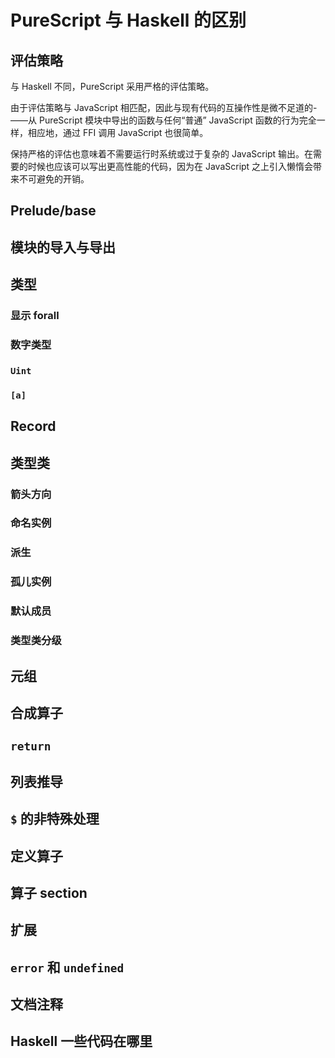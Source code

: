 # PureScript 与 Haskell 的区别

## 评估策略

与 Haskell 不同，PureScript 采用严格的评估策略。

由于评估策略与 JavaScript 相匹配，因此与现有代码的互操作性是微不足道的-——从 PureScript 模块中导出的函数与任何“普通” JavaScript 函数的行为完全一样，相应地，通过 FFI 调用 JavaScript 也很简单。

保持严格的评估也意味着不需要运行时系统或过于复杂的 JavaScript 输出。在需要的时候也应该可以写出更高性能的代码，因为在 JavaScript 之上引入懒惰会带来不可避免的开销。

## Prelude/base

## 模块的导入与导出

## 类型

### 显示 forall

### 数字类型

### `Uint`

### `[a]`

## Record

## 类型类

### 箭头方向

### 命名实例

### 派生

### 孤儿实例

### 默认成员

### 类型类分级

## 元组

## 合成算子

## `return`

## 列表推导

## `$` 的非特殊处理

## 定义算子

## 算子 section

## 扩展

## `error` 和 `undefined`

## 文档注释

## Haskell 一些代码在哪里
